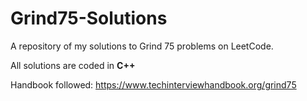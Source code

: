 # Grind75-Solutions
A repository of my solutions to Grind 75 problems on LeetCode.

All solutions are coded in **C++**

Handbook followed: https://www.techinterviewhandbook.org/grind75
